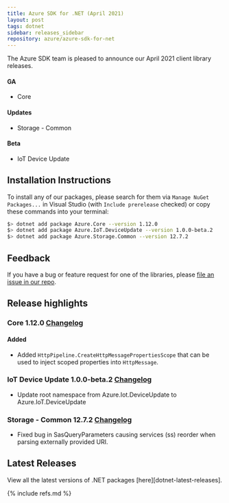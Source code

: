```yaml
---
title: Azure SDK for .NET (April 2021)
layout: post
tags: dotnet
sidebar: releases_sidebar
repository: azure/azure-sdk-for-net
---
```


<!--
Azure.Core:1.12.0
Azure.IoT.DeviceUpdate:1.0.0-beta.2
Azure.Storage.Common:12.7.2

[pattern]: # (${PackageName}:${PackageVersion})
-->

The Azure SDK team is pleased to announce our April 2021 client library releases.

#### GA
- Core

[pattern.ga]: # (- ${PackageFriendlyName})

#### Updates
- Storage - Common

[pattern.patch]: # (- ${PackageFriendlyName})

#### Beta
- IoT Device Update

[pattern.beta]: # (- ${PackageFriendlyName})

## Installation Instructions

To install any of our packages, please search for them via `Manage NuGet Packages...` in Visual Studio (with `Include prerelease` checked) or copy these commands into your terminal:

```bash
$> dotnet add package Azure.Core --version 1.12.0
$> dotnet add package Azure.IoT.DeviceUpdate --version 1.0.0-beta.2
$> dotnet add package Azure.Storage.Common --version 12.7.2

```

[pattern]: # ($> dotnet add package ${PackageName} --version ${PackageVersion})

## Feedback

If you have a bug or feature request for one of the libraries, please [file an issue in our repo](https://github.com/Azure/azure-sdk-for-net/issues/new/choose).

## Release highlights
### Core 1.12.0 [Changelog](https://github.com/Azure/azure-sdk-for-net/blob/Azure.Core_1.12.0/sdk/core/Azure.Core/CHANGELOG.md#1120-2021-04-06)
#### Added

- Added `HttpPipeline.CreateHttpMessagePropertiesScope` that can be used to inject scoped properties into `HttpMessage`.

### IoT Device Update 1.0.0-beta.2 [Changelog](https://github.com/Azure/azure-sdk-for-net/blob/Azure.IoT.DeviceUpdate_1.0.0-beta.2/sdk/deviceupdate/Azure.Iot.DeviceUpdate/CHANGELOG.md#100-beta2-2021-04-06)
* Update root namespace from Azure.Iot.DeviceUpdate to Azure.IoT.DeviceUpdate

### Storage - Common 12.7.2 [Changelog](https://github.com/Azure/azure-sdk-for-net/blob/Azure.Storage.Common_12.7.2/sdk/storage/Azure.Storage.Common/CHANGELOG.md#1272-2021-04-02)
- Fixed bug in SasQueryParameters causing services (ss) reorder when parsing externally provided URI.


[pattern]: # (### ${PackageFriendlyName} ${PackageVersion} [Changelog]${ChangelogUrl}`n${HighlightsBody}`n)

## Latest Releases

View all the latest versions of .NET packages [here][dotnet-latest-releases].

{% include refs.md %}
